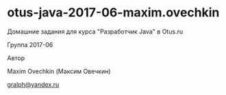 # otus-java-2017-06-maxim.ovechkin
Домашние задания для курса "Разработчик Java" в Otus.ru

Группа 2017-06

Автор

Maxim Ovechkin (Максим Овечкин)

gralph@yandex.ru
